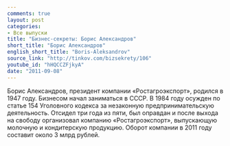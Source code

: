 ```yaml
---
comments: true
layout: post
categories:
- Все выпуски
title: "Бизнес-секреты: Борис Александров"
short_title: "Борис Александров"
english_short_title: "Boris-Aleksandrov"
source_link: "http://tinkov.com/bizsekrety/106"
youtube_id: "hHQCCZFjkyA"
date: "2011-09-08"
---
```

Борис Александров, президент компании «Ростагроэкспорт», родился в 1947 году. Бизнесом начал заниматься в СССР. В 1984 году осужден по статье 154 Уголовного кодекса за незаконную предпринимательскую деятельность. Отсидел три года из пяти, был оправдан и после выхода на свободу организовал компанию «Ростагроэкспорт», выпускающую молочную и кондитерскую продукцию. Оборот компании в 2011 году составит около 3 млрд рублей.
